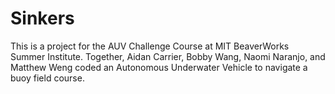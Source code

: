 # Sinkers
This is a project for the AUV Challenge Course at MIT BeaverWorks Summer Institute.
Together, Aidan Carrier, Bobby Wang, Naomi Naranjo, and Matthew Weng coded an Autonomous Underwater Vehicle to navigate a buoy field course. 
